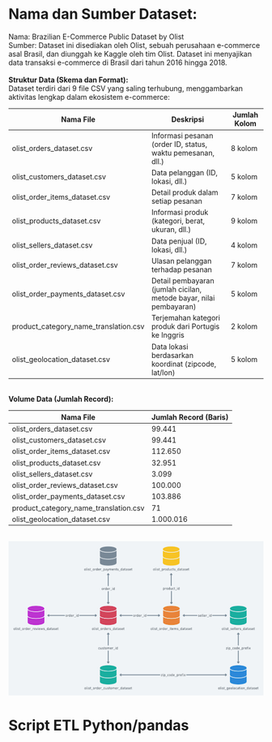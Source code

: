 # Nama dan Sumber Dataset:

Nama: Brazilian E-Commerce Public Dataset by Olist <br>
Sumber: Dataset ini disediakan oleh Olist, sebuah perusahaan e-commerce asal Brasil, dan diunggah ke Kaggle oleh tim Olist. Dataset ini menyajikan data transaksi e-commerce di Brasil dari tahun 2016 hingga 2018. <br><br>
<b>Struktur Data (Skema dan Format):</b> <br>
Dataset terdiri dari 9 file CSV yang saling terhubung, menggambarkan aktivitas lengkap dalam ekosistem e-commerce: <br>

| Nama File                             | Deskripsi                                                          | Jumlah Kolom |
| ------------------------------------- | ------------------------------------------------------------------ | ------------ |
| olist_orders_dataset.csv              | Informasi pesanan (order ID, status, waktu pemesanan, dll.)        | 8 kolom      |
| olist_customers_dataset.csv           | Data pelanggan (ID, lokasi, dll.)                                  | 5 kolom      |
| olist_order_items_dataset.csv         | Detail produk dalam setiap pesanan                                 | 7 kolom      |
| olist_products_dataset.csv            | Informasi produk (kategori, berat, ukuran, dll.)                   | 9 kolom      |
| olist_sellers_dataset.csv             | Data penjual (ID, lokasi, dll.)                                    | 4 kolom      |
| olist_order_reviews_dataset.csv       | Ulasan pelanggan terhadap pesanan                                  | 7 kolom      |
| olist_order_payments_dataset.csv      | Detail pembayaran (jumlah cicilan, metode bayar, nilai pembayaran) | 5 kolom      |
| product_category_name_translation.csv | Terjemahan kategori produk dari Portugis ke Inggris                | 2 kolom      |
| olist_geolocation_dataset.csv         | Data lokasi berdasarkan koordinat (zipcode, lat/lon)               | 5 kolom      |

<br>
<b>Volume Data (Jumlah Record):</b><br>

| Nama File                             | Jumlah Record (Baris) |
| ------------------------------------- | --------------------- |
| olist_orders_dataset.csv              | 99.441                |
| olist_customers_dataset.csv           | 99.441                |
| olist_order_items_dataset.csv         | 112.650               |
| olist_products_dataset.csv            | 32.951                |
| olist_sellers_dataset.csv             | 3.099                 |
| olist_order_reviews_dataset.csv       | 100.000               |
| olist_order_payments_dataset.csv      | 103.886               |
| product_category_name_translation.csv | 71                    |
| olist_geolocation_dataset.csv         | 1.000.016             |

<br>
<img src="assets/data-relation.png" alt="Relasi data" width="auto"/>

# Script ETL Python/pandas
